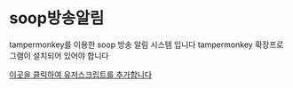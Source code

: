 # soop방송알림
tampermonkey를 이용한 soop 방송 알림 시스템 입니다
tampermonkey 확장프로그램이 설치되어 있어야 합니다

[이곳을 클릭하여 유저스크립트를 추가합니다]([https://github.com/qxs0000/sooplive-alart/blob/main/main.user.js](https://github.com/qxs0000/sooplive-alart/raw/refs/heads/main/main.user.js))
